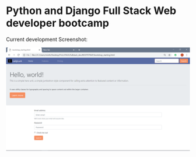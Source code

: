 # Python and Django Full Stack Web developer bootcamp

Current development Screenshot:



![alt text](https://github.com/minthawzin1995/fullstack_dev/blob/master/updated_bootstrap.png?raw=true)
